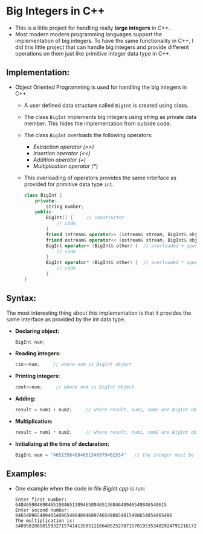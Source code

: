 # Big Integers in C++

- This is a little project for handling really **large integers** in *C++*.
- Most modern modern programming languages support the implementation of big integers. To have the same
functionality in C++, I did this little project that can handle big integers and provide different operations on them just like primitive integer data type in C++.

## Implementation:

- Object Oriented Programming is used for handling the big integers in C++.
    - A user defined data structure called `BigInt` is created using class.
    - The class `BigInt` implements big integers using *string* as private data member. This hides the
    implementation from outside code.
    - The class `BigInt` overloads the following operators:
        - *Extraction operator (>>)*
        - *Insertion operator (<<)*
        - *Addition operator (+)*
        - *Multiplication operator (\*)*
    - This overloading of operators provides the same interface as provided for primitive data type `int`.
   
        ```cpp
        class BigInt {
            private:
                string number;
            public:
                BigInt() {     // constructor
                    // code
                }
                friend istream& operator>> (istream& stream, BigInt& obj);  // overloaded >> operator
                friend ostream& operator<< (ostream& stream, BigInt& obj);  // overloaded << operator
                BigInt operator+ (BigInt& other) {  // overloaded + operator
                    // code
                }
                BigInt operator* (BigInt& other) {  // overloaded * operator
                    // code
                }
        }
        ```

## Syntax:

The most interesting thing about this implementation is that it provides the same interface as provided by the int data type.

- **Declaring object:** 
  ```cpp
  BigInt num;
  ```

- **Reading integers:** 
  ```cpp
  cin>>num;     // where num is BigInt object
  ```

- **Printing integers:**
  ```cpp
  cout>>num;     // where num is BigInt object
  ```

- **Adding:**
  ```cpp
  result = num1 + num2;     // where result, num1, num2 are BigInt objects
  ```

- **Multiplication:**
  ```cpp
  result = num1 * num2;     // where result, num1, num2 are BigInt objects
  ```
- **Initializing at the time of declaration:**
  ```cpp
  BigInt num = "46513564894651346879461534"   // the integer must be passed as a string.
  ```

## Examples:

- One example when the code in file *BigInt.cpp* is run:
  ```
  Enter first number: 64846598469846519846513894658946513684648946549846548615
  Enter second number: 8465489654894654896548648946897465498654815498654854865486
  The multiplication is: 548958208501593271574141358512166485252787157019535340292479121617224383536582532321984778940943800657217184601890
  ```